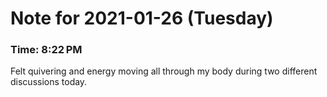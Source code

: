 # Note for 2021-01-26 (Tuesday)
### Time: 8:22 PM

Felt quivering and energy moving all through my body during two different discussions today.
